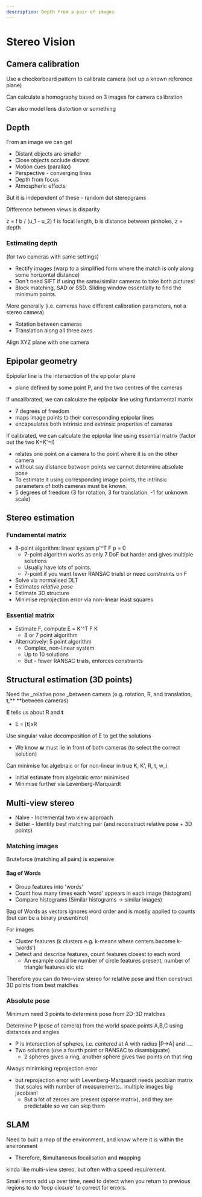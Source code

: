 ```yaml
---
description: Depth from a pair of images
---
```


# Stereo Vision

## Camera calibration

Use a checkerboard pattern to calibrate camera (set up a known reference plane)

Can calculate a homography based on 3 images for camera calibration

Can also model lens distortion or something

## Depth

From an image we can get

* Distant objects are smaller
* Close objects occlude distant
* Motion cues (parallax)
* Perspective - converging lines
* Depth from focus
* Atmospheric effects

But it is independent of these - random dot stereograms

Difference between views is disparity

z = f b / (u\_1 - u\_2)        f is focal length, b is distance between pinholes, z = depth

### Estimating depth

(for two cameras with same settings)

* Rectify images (warp to a simplified form where the match is only along some horizontal distance)
* Don't need SIFT if using the same/similar cameras to take both pictures!
* Block matching, SAD or SSD. Sliding window essentially to find the minimum points.

More generally (i.e. cameras have different calibration parameters, not a stereo camera)

* Rotation between cameras
* Translation along all three axes

Align XYZ plane with one camera

## Epipolar geometry

Epipolar line is the intersection of the epipolar plane

* plane defined by some point P, and the two centres of the cameras

If uncalibrated, we can calculate the epipolar line using fundamental matrix

* 7 degrees of freedom
* maps image points to their corresponding epipolar lines
* encapsulates both intrinsic and extrinsic properties of cameras

If calibrated, we can calculate the epipolar line using essential matrix (factor out the two K=K'=I)

* relates one point on a camera to the point where it is on the other camera
* without say distance between points we cannot determine absolute pose
* To estimate it using corresponding image points, the intrinsic parameters of both cameras must be known.
* 5 degrees of freedom (3 for rotation, 3 for translation, -1 for unknown scale)

## Stereo estimation

### Fundamental matrix

* 8-point algorithm: linear system p'^T F p = 0
  * 7-point algorithm works as only 7 DoF but harder and gives multiple solutions
  * Usually have lots of points.
  * 7-point if you want fewer RANSAC trials! or need constraints on F
* Solve via normalised DLT
* Estimates _relative pose_
* Estimate 3D structure
* Minimise reprojection error via non-linear least squares

### Essential matrix

* Estimate F, compute E = K'^T F K
  * 8 or 7 point algorithm
* Alternatively: 5 point algorithm
  * Complex, non-linear system
  * Up to 10 solutions
  * But - fewer RANSAC trials, enforces constraints

## Structural estimation (3D points)

Need the _relative pose _between camera (e.g. rotation, R, and translation, **t**,** **between cameras)

**E** tells us about R and **t**

* E = \[**t**]xR

Use singular value decomposition of E to get the solutions

* We know **w** must lie in front of both cameras (to select the correct solution)

Can minimise for algebraic or for non-linear in true K, K', R, t, w\_i

* Initial estimate from algebraic error minimised
* Minimise further via Levenberg-Marquardt

## Multi-view stereo

* Naive - Incremental two view approach
* Better - Identify best matching pair (and reconstruct relative pose + 3D points)

### Matching images

Bruteforce (matching all pairs) is expensive

#### Bag of Words

* Group features into 'words'
* Count how many times each 'word' appears in each image (histogram)
* Compare histograms (Similar histograms -> similar images)

Bag of Words as vectors ignores word order and is mostly applied to counts (but can be a binary present/not)

For images

* Cluster features (k clusters e.g. k-means where centers become k-'words')
* Detect and describe features, count features closest to each word
  * An example could be number of circle features present, number of triangle features etc etc

Therefore you can do two-view stereo for relative pose and then construct 3D points from best matches

### Absolute pose

Minimum need 3 points to determine pose from 2D-3D matches

Determine P (pose of camera) from the world space points A,B,C using distances and angles

* P is intersection of spheres, i.e. centered at A with radius |P->A| and ....
* Two solutions (use a fourth point or RANSAC to disambiguate)
  * 2 spheres gives a ring, another sphere gives two points on that ring

Always minimising reprojection error

* but reprojection error with Levenberg-Marquardt needs jacobian matrix that scales with number of measurements.. multiple images big jacobian!
  * But a lot of zeroes are present (sparse matrix), and they are predictable so we can skip them

## SLAM

Need to built a map of the environment, and know where it is within the environment

* Therefore, **S**imultaneous **l**ocalisation **a**nd **m**apping

kinda like multi-view stereo, but often with a speed requirement.

Small errors add up over time, need to detect when you return to previous regions to do 'loop closure' to correct for errors.







